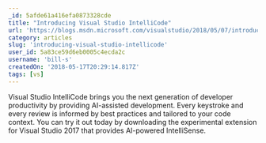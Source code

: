 ```yaml
---
_id: 5afde61a416efa0873328cde
title: "Introducing Visual Studio IntelliCode"
url: 'https://blogs.msdn.microsoft.com/visualstudio/2018/05/07/introducing-visual-studio-intellicode/'
category: articles
slug: 'introducing-visual-studio-intellicode'
user_id: 5a83ce59d6eb0005c4ecda2c
username: 'bill-s'
createdOn: '2018-05-17T20:29:14.817Z'
tags: [vs]
---
```


Visual Studio IntelliCode brings you the next generation of developer productivity by providing AI-assisted development. Every keystroke and every review is informed by best practices and tailored to your code context. You can try it out today by downloading the experimental extension for Visual Studio 2017 that provides AI-powered IntelliSense.


